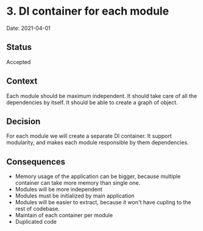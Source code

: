 # 3. DI container for each module

Date: 2021-04-01

## Status

Accepted

## Context

Each module should be maximum independent. It should take care of all the dependencies by itself. It should be able to create a graph of object.

## Decision

For each module we will create a separate DI container. It support modularity, and makes each module responsible by them dependencies.

## Consequences

- Memory usage of the application can be bigger, because multiple container can take more memory than single one.
- Modules will be more independent
- Modules must be initialized by main application
- Modules will be easier to extract, because it won't have cupling to the rest of codebase.
- Maintain of each container per module
- Duplicated code